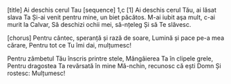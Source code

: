 [title] Ai deschis cerul Tau
[sequence] 1,c
[1]
Ai deschis cerul Tău, ai lăsat slava Ta
Și-ai venit pentru mine, un biet păcătos.
M-ai iubit aşa mult, c-ai murit la Calvar,
Să deschizi ochii mei, să-nțeleg
Și să Te slăvesc.

[chorus]
Pentru cântec, speranță și rază de soare,
Lumină și pace pe-a mea cărare,
Pentru tot ce Tu îmi dai, mulțumesc!

Pentru zâmbetul Tău înscris printre stele,
Mângâierea Ta în clipele grele,
Pentru dragostea Ta revărsată în mine
Mă-nchin, recunosc că ești Domn
Și rostesc: Mulțumesc!

